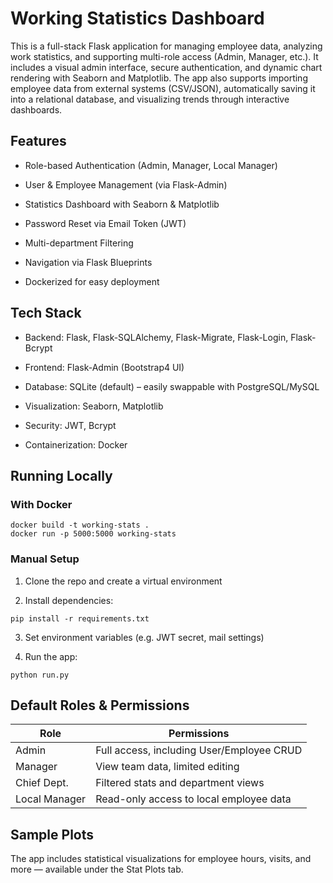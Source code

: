 # Working Statistics Dashboard

This is a full-stack Flask application for managing employee data, analyzing work statistics, and supporting multi-role access (Admin, Manager, etc.).
It includes a visual admin interface, secure authentication, and dynamic chart rendering with Seaborn and Matplotlib.
The app also supports importing employee data from external systems (CSV/JSON), automatically saving it into a relational database, and visualizing trends through interactive dashboards.

## Features

- Role-based Authentication (Admin, Manager, Local Manager)

- User & Employee Management (via Flask-Admin)

- Statistics Dashboard with Seaborn & Matplotlib

- Password Reset via Email Token (JWT)

- Multi-department Filtering

- Navigation via Flask Blueprints

- Dockerized for easy deployment


## Tech Stack

- Backend: Flask, Flask-SQLAlchemy, Flask-Migrate, Flask-Login, Flask-Bcrypt

- Frontend: Flask-Admin (Bootstrap4 UI)

- Database: SQLite (default) – easily swappable with PostgreSQL/MySQL

- Visualization: Seaborn, Matplotlib

- Security: JWT, Bcrypt

- Containerization: Docker


## Running Locally

### With Docker

```
docker build -t working-stats .
docker run -p 5000:5000 working-stats
```

### Manual Setup

1. Clone the repo and create a virtual environment

2. Install dependencies:

```
pip install -r requirements.txt

```

3. Set environment variables (e.g. JWT secret, mail settings)

4. Run the app:

```
python run.py

```

## Default Roles & Permissions

| Role       	| Permissions                                 	|
|----------------|-------------------------------------------------|
| Admin      	| Full access, including User/Employee CRUD   	|
| Manager    	| View team data, limited editing             	|
| Chief Dept.	| Filtered stats and department views         	|
| Local Manager  | Read-only access to local employee data     	|



## Sample Plots

The app includes statistical visualizations for employee hours, visits, and more — available under the Stat Plots tab.


